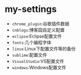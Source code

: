 # my-settings

- `chrome_plugin`:谷歌插件数据
- `cnblogs`:博客园自定义配置
- `eclipse`:Eclipse配置文件
- `fonts`:几个编程字体
- `linux`:Linux下配置文件等的备份
- `sublime`:配置文件
- `VisualStudio`:VS配置文件
- `windows`:Windows配置文件
